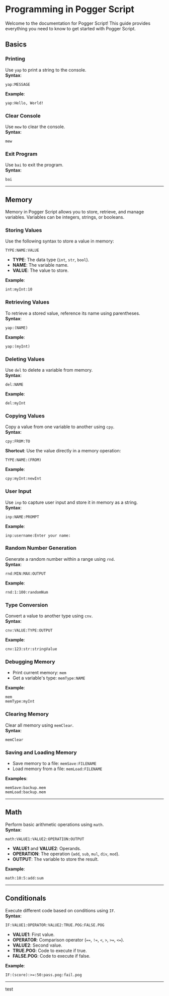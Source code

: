 
# **Programming in Pogger Script**
Welcome to the documentation for Pogger Script! This guide provides everything you need to know to get started with Pogger Script.

## **Basics**

### **Printing**
Use `yap` to print a string to the console.  
**Syntax**:  
```
yap:MESSAGE
```
**Example**:  
```
yap:Hello, World!
```

### **Clear Console**
Use `mew` to clear the console.  
**Syntax**:  
```
mew
```

### **Exit Program**
Use `bai` to exit the program.  
**Syntax**:  
```
bai
```

---

## **Memory**

Memory in Pogger Script allows you to store, retrieve, and manage variables. Variables can be integers, strings, or booleans.

### **Storing Values**
Use the following syntax to store a value in memory:  
```
TYPE:NAME:VALUE
```
- **TYPE**: The data type (`int`, `str`, `bool`).  
- **NAME**: The variable name.  
- **VALUE**: The value to store.  

**Example**:  
```
int:myInt:10
```

### **Retrieving Values**
To retrieve a stored value, reference its name using parentheses.  
**Syntax**:  
```
yap:(NAME)
```

**Example**:  
```
yap:(myInt)
```

### **Deleting Values**
Use `del` to delete a variable from memory.  
**Syntax**:  
```
del:NAME
```

**Example**:  
```
del:myInt
```

### **Copying Values**
Copy a value from one variable to another using `cpy`.  
**Syntax**:  
```
cpy:FROM:TO
```

**Shortcut**: Use the value directly in a memory operation:  
```
TYPE:NAME:(FROM)
```

**Example**:  
```
cpy:myInt:newInt
```

### **User Input**
Use `inp` to capture user input and store it in memory as a string.  
**Syntax**:  
```
inp:NAME:PROMPT
```

**Example**:  
```
inp:username:Enter your name:
```

### **Random Number Generation**
Generate a random number within a range using `rnd`.  
**Syntax**:  
```
rnd:MIN:MAX:OUTPUT
```

**Example**:  
```
rnd:1:100:randomNum
```

### **Type Conversion**
Convert a value to another type using `cnv`.  
**Syntax**:  
```
cnv:VALUE:TYPE:OUTPUT
```

**Example**:  
```
cnv:123:str:stringValue
```

### **Debugging Memory**
- Print current memory: `mem`  
- Get a variable's type: `memType:NAME`

**Example**:  
```
mem
memType:myInt
```

### **Clearing Memory**
Clear all memory using `memClear`.  
**Syntax**:  
```
memClear
```

### **Saving and Loading Memory**
- Save memory to a file: `memSave:FILENAME`  
- Load memory from a file: `memLoad:FILENAME`

**Examples**:  
```
memSave:backup.mem
memLoad:backup.mem
```

---

## **Math**

Perform basic arithmetic operations using `math`.  
**Syntax**:  
```
math:VALUE1:VALUE2:OPERATION:OUTPUT
```
- **VALUE1** and **VALUE2**: Operands.  
- **OPERATION**: The operation (`add`, `sub`, `mul`, `div`, `mod`).  
- **OUTPUT**: The variable to store the result.

**Example**:  
```
math:10:5:add:sum
```

---

## **Conditionals**

Execute different code based on conditions using `IF`.  
**Syntax**:  
```
IF:VALUE1:OPERATOR:VALUE2:TRUE.POG:FALSE.POG
```
- **VALUE1**: First value.  
- **OPERATOR**: Comparison operator (`==`, `!=`, `<`, `>`, `>=`, `<=`).  
- **VALUE2**: Second value.  
- **TRUE.POG**: Code to execute if true.  
- **FALSE.POG**: Code to execute if false.  

**Example**:  
```
IF:(score):>=:50:pass.pog:fail.pog
```
---
test